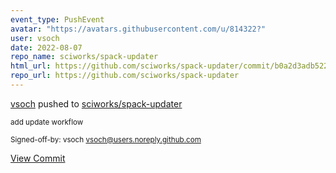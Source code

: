 ```yaml
---
event_type: PushEvent
avatar: "https://avatars.githubusercontent.com/u/814322?"
user: vsoch
date: 2022-08-07
repo_name: sciworks/spack-updater
html_url: https://github.com/sciworks/spack-updater/commit/b0a2d3adb5227c23a8cfdace81e29d1659de320d
repo_url: https://github.com/sciworks/spack-updater
---
```


<a href='https://github.com/vsoch' target='_blank'>vsoch</a> pushed to <a href='https://github.com/sciworks/spack-updater' target='_blank'>sciworks/spack-updater</a>

<small>add update workflow

Signed-off-by: vsoch <vsoch@users.noreply.github.com></small>

<a href='https://github.com/sciworks/spack-updater/commit/b0a2d3adb5227c23a8cfdace81e29d1659de320d' target='_blank'>View Commit</a>